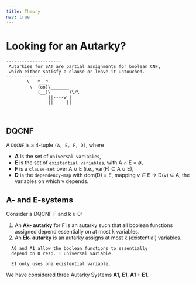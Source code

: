 ```yaml
---
title: Theory
nav: true
---
```

<div class="page">
  <h1 class="page-title">Looking for an Autarky?</h1>
  <!--<span>Sorry, but the page you were trying to view does not exist.</span>-->
<pre><code>---------------------
 Autarkies for SAT are partial assignments for boolean CNF, 
 which either satisfy a clause or leave it untouched.
--------------
        \   ^__^
         \  (oo)\_______
            (__)\       )\/\
                ||----w |
                ||     ||

</code></pre>
</div>


## DQCNF 
A `DQCNF` is a 4-tuple `(A, E, F, D)`, where
 - **A** is the set of `universal variables`,
 - **E** is the set of `existential variables`, with A &#8745; E = &empty;,
 - **F** is a `clause-set` over A &cup; E (i.e., var(F) &sube; A &cup; E),
  - **D** is the `dependency-map` with dom(D) = E, mapping v &isin; E  &rarr; D(v) &sube; A, the variables on which v depends.

## A- and E-systems
Consider a DQCNF F and k ≥ 0:
  1. An **Ak- autarky** for F is an autarky such that all boolean functions assigned depend essentially on at most k variables. 
  2. An **Ek- autarky** is an autarky assigns at most k (existential) variables.

```
  A0 and A1 allow the boolean functions to essentially 
  depend on 0 resp. 1 universal variable.

  E1 only uses one existential variable.
```
We have considered three Autarky Systems **A1**, **E1**, **A1 + E1**.
